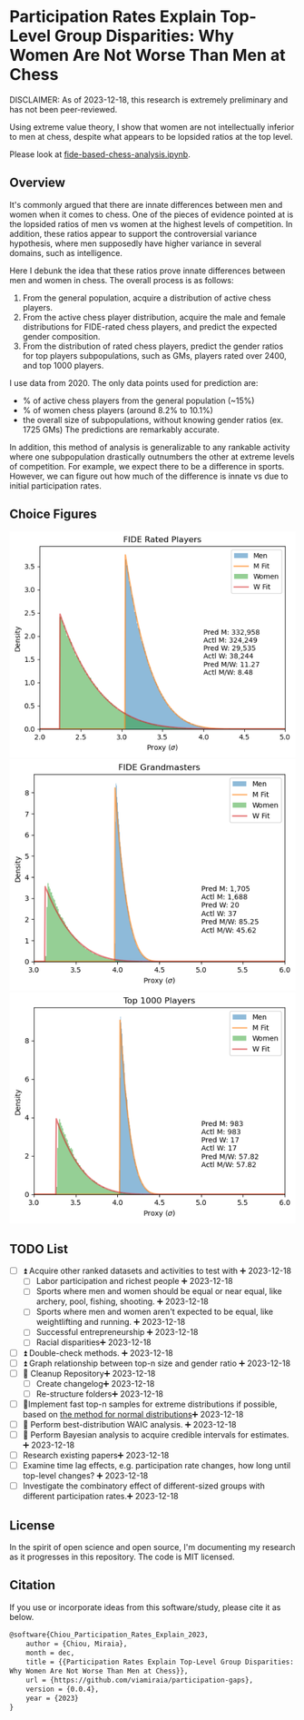 # Participation Rates Explain Top-Level Group Disparities: Why Women Are Not Worse Than Men at Chess

DISCLAIMER: As of 2023-12-18, this research is extremely preliminary and has not been peer-reviewed.

Using extreme value theory, I show that women are not intellectually inferior to men at chess,
despite what appears to be lopsided ratios at the top level.

Please look at
[fide-based-chess-analysis.ipynb](https://github.com/viamiraia/participation-gaps/blob/main/fide-based-chess-analysis.ipynb).

## Overview

It's commonly argued that there are innate differences between men and women when it comes to
chess. One of the pieces of evidence pointed at is the lopsided ratios of men vs women at the
highest levels of competition. In addition, these ratios appear to support the controversial
variance hypothesis, where men supposedly have higher variance in several domains, such as
intelligence.

Here I debunk the idea that these ratios prove innate differences between men and women in
chess. The overall process is as follows:

1. From the general population, acquire a distribution of active chess players.
2. From the active chess player distribution, acquire the male and female distributions for FIDE-rated
   chess players, and predict the expected gender composition.
3. From the distribution of rated chess players, predict the gender ratios for top players
   subpopulations, such as GMs, players rated over 2400, and top 1000 players.

I use data from 2020. The only data points used for prediction are:

- % of active chess players from the general population (~15%)
- % of women chess players (around 8.2% to 10.1%)
- the overall size of subpopulations, without knowing gender ratios (ex. 1725 GMs)
The predictions are remarkably accurate.

In addition, this method of analysis is generalizable to any rankable activity where one
subpopulation drastically outnumbers the other at extreme levels of competition. For example, we
expect there to be a difference in sports. However, we can figure out how much of the difference
is innate vs due to initial participation rates.

## Choice Figures

![FIDE Rated Player Graph and Predictions](assets/rated-players.png)
![Grandmaster Graph and Predictions](assets/grandmasters.png)
![Top 1000 Graph and Predictions](assets/top-1k.png)

## TODO List

- [ ] ⏫ Acquire other ranked datasets and activities to test with ➕ 2023-12-18
  - [ ] Labor participation and richest people ➕ 2023-12-18
  - [ ] Sports where men and women should be equal or near equal, like archery, pool, fishing,
    shooting. ➕ 2023-12-18
  - [ ] Sports where men and women aren't expected to be equal, like weightlifting and running. ➕ 2023-12-18
  - [ ] Successful entrepreneurship ➕ 2023-12-18
  - [ ] Racial disparities➕ 2023-12-18
- [ ] ⏫ Double-check methods. ➕ 2023-12-18
- [ ] ⏫ Graph relationship between top-n size and gender ratio ➕ 2023-12-18
- [ ] 🔼 Cleanup Repository➕ 2023-12-18
  - [ ] Create changelog➕ 2023-12-18
  - [ ] Re-structure folders➕ 2023-12-18
- [ ] 🔼Implement fast top-n samples for extreme distributions if possible, based on [the method for normal distributions](https://stats.stackexchange.com/questions/579800/fast-top-n-from-samples-of-many-different-normal-distributions)➕ 2023-12-18
- [ ] 🔼 Perform best-distribution WAIC analysis. ➕ 2023-12-18
- [ ] 🔼 Perform Bayesian analysis to acquire credible intervals for estimates. ➕ 2023-12-18
- [ ] Research existing papers➕ 2023-12-18
- [ ] Examine time lag effects, e.g. participation rate changes, how long until top-level changes? ➕ 2023-12-18
- [ ] Investigate the combinatory effect of different-sized groups with different participation rates.➕ 2023-12-18

## License

In the spirit of open science and open source, I'm documenting my research as it progresses in
this repository. The code is MIT licensed.

## Citation

If you use or incorporate ideas from this software/study, please cite it as below.

```
@software{Chiou_Participation_Rates_Explain_2023,
    author = {Chiou, Miraia},
    month = dec,
    title = {{Participation Rates Explain Top-Level Group Disparities: Why Women Are Not Worse Than Men at Chess}},
    url = {https://github.com/viamiraia/participation-gaps},
    version = {0.0.4},
    year = {2023}
}
```
